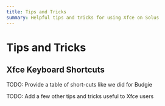 ```yaml
---
title: Tips and Tricks
summary: Helpful tips and tricks for using Xfce on Solus
---
```


# Tips and Tricks

## Xfce Keyboard Shortcuts

TODO: Provide a table of short-cuts like we did for Budgie

TODO: Add a few other tips and tricks useful to Xfce users
